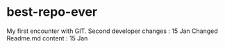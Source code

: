 # best-repo-ever
My first encounter with GIT.
Second developer changes : 15 Jan
Changed Readme.md content : 15 Jan

